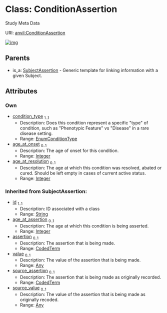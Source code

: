 
# Class: ConditionAssertion

Study Meta Data

URI: [anvil:ConditionAssertion](https://anvilproject.org/acr-harmonized-data-model/ConditionAssertion)


[![img](https://yuml.me/diagram/nofunky;dir:TB/class/[SubjectAssertion],[SubjectAssertion]^-[ConditionAssertion&#124;condition_type:EnumConditionType;age_at_onset:integer%20%3F;age_at_resolution:integer%20%3F;age_at_assertion(i):integer%20%3F;id(i):string],[CodedTerm],[Any])](https://yuml.me/diagram/nofunky;dir:TB/class/[SubjectAssertion],[SubjectAssertion]^-[ConditionAssertion&#124;condition_type:EnumConditionType;age_at_onset:integer%20%3F;age_at_resolution:integer%20%3F;age_at_assertion(i):integer%20%3F;id(i):string],[CodedTerm],[Any])

## Parents

 *  is_a: [SubjectAssertion](SubjectAssertion.md) - Generic template for linking information with a given Subject.

## Attributes


### Own

 * [condition_type](condition_type.md)  <sub>1..1</sub>
     * Description: Does this condition represent a specific "type" of condition, such as "Phenotypic Feature" vs "Disease" in a rare disease setting.
     * Range: [EnumConditionType](EnumConditionType.md)
 * [age_at_onset](age_at_onset.md)  <sub>0..1</sub>
     * Description: The age of onset for this condition.
     * Range: [Integer](types/Integer.md)
 * [age_at_resolution](age_at_resolution.md)  <sub>0..1</sub>
     * Description: The age at which this condition was resolved, abated or cured. Should be left empty in cases of current active status.
     * Range: [Integer](types/Integer.md)

### Inherited from SubjectAssertion:

 * [id](id.md)  <sub>1..1</sub>
     * Description: ID associated with a class
     * Range: [String](types/String.md)
 * [age_at_assertion](age_at_assertion.md)  <sub>0..1</sub>
     * Description: The age at which this condition is being asserted.
     * Range: [Integer](types/Integer.md)
 * [assertion](assertion.md)  <sub>0..1</sub>
     * Description: The assertion that is being made.
     * Range: [CodedTerm](CodedTerm.md)
 * [value](value.md)  <sub>0..1</sub>
     * Description: The value of the assertion that is being made.
     * Range: [Any](Any.md)
 * [source_assertion](source_assertion.md)  <sub>0..1</sub>
     * Description: The assertion that is being made as originally recorded.
     * Range: [CodedTerm](CodedTerm.md)
 * [source_value](source_value.md)  <sub>0..1</sub>
     * Description: The value of the assertion that is being made as originally recoded.
     * Range: [Any](Any.md)
